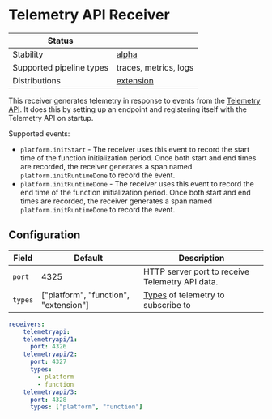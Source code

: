 # Telemetry API Receiver

| Status                   |                       |
| ------------------------ |-----------------------|
| Stability                | [alpha]               |
| Supported pipeline types | traces, metrics, logs |
| Distributions            | [extension]           |

This receiver generates telemetry in response to events from the [Telemetry API](https://docs.aws.amazon.com/lambda/latest/dg/telemetry-api.html). It does this by setting up an endpoint and registering itself with the Telemetry API on startup.

Supported events:

* `platform.initStart` - The receiver uses this event to record the start time of the function initialization period. Once both start and end times are recorded, the receiver generates a span named `platform.initRuntimeDone` to record the event.
* `platform.initRuntimeDone` - The receiver uses this event to record the end time of the function initialization period. Once both start and end times are recorded, the receiver generates a span named `platform.initRuntimeDone` to record the event.

## Configuration

| Field   | Default                               | Description                                                                                                                             |
|---------|---------------------------------------|-----------------------------------------------------------------------------------------------------------------------------------------|
| `port`  | 4325                                  | HTTP server port to receive Telemetry API data.                                                                                         |
| `types` | ["platform", "function", "extension"] | [Types](https://docs.aws.amazon.com/lambda/latest/dg/telemetry-api-reference.html#telemetry-subscribe-api) of telemetry to subscribe to |


```yaml
receivers:
    telemetryapi:
    telemetryapi/1:
      port: 4326
    telemetryapi/2:
      port: 4327
      types:
        - platform
        - function
    telemetryapi/3:
      port: 4328
      types: ["platform", "function"]
```

[alpha]: https://github.com/open-telemetry/opentelemetry-collector#alpha
[extension]: https://github.com/open-telemetry/opentelemetry-lambda/tree/main/collector
